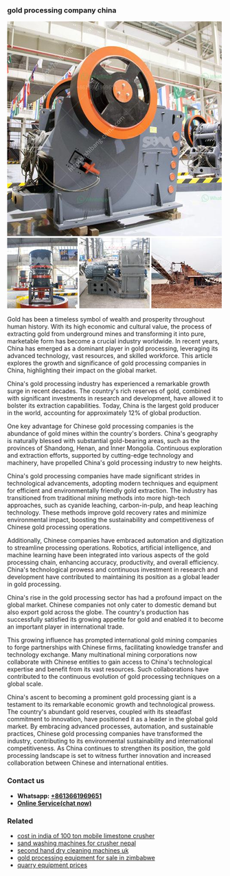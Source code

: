 <h3>gold processing company china</h3><img src='1706755788.jpg' alt=''><p>Gold has been a timeless symbol of wealth and prosperity throughout human history. With its high economic and cultural value, the process of extracting gold from underground mines and transforming it into pure, marketable form has become a crucial industry worldwide. In recent years, China has emerged as a dominant player in gold processing, leveraging its advanced technology, vast resources, and skilled workforce. This article explores the growth and significance of gold processing companies in China, highlighting their impact on the global market.</p><p>China's gold processing industry has experienced a remarkable growth surge in recent decades. The country's rich reserves of gold, combined with significant investments in research and development, have allowed it to bolster its extraction capabilities. Today, China is the largest gold producer in the world, accounting for approximately 12% of global production.</p><p>One key advantage for Chinese gold processing companies is the abundance of gold mines within the country's borders. China's geography is naturally blessed with substantial gold-bearing areas, such as the provinces of Shandong, Henan, and Inner Mongolia. Continuous exploration and extraction efforts, supported by cutting-edge technology and machinery, have propelled China's gold processing industry to new heights.</p><p>China's gold processing companies have made significant strides in technological advancements, adopting modern techniques and equipment for efficient and environmentally friendly gold extraction. The industry has transitioned from traditional mining methods into more high-tech approaches, such as cyanide leaching, carbon-in-pulp, and heap leaching technology. These methods improve gold recovery rates and minimize environmental impact, boosting the sustainability and competitiveness of Chinese gold processing operations.</p><p>Additionally, Chinese companies have embraced automation and digitization to streamline processing operations. Robotics, artificial intelligence, and machine learning have been integrated into various aspects of the gold processing chain, enhancing accuracy, productivity, and overall efficiency. China's technological prowess and continuous investment in research and development have contributed to maintaining its position as a global leader in gold processing.</p><p>China's rise in the gold processing sector has had a profound impact on the global market. Chinese companies not only cater to domestic demand but also export gold across the globe. The country's production has successfully satisfied its growing appetite for gold and enabled it to become an important player in international trade.</p><p>This growing influence has prompted international gold mining companies to forge partnerships with Chinese firms, facilitating knowledge transfer and technology exchange. Many multinational mining corporations now collaborate with Chinese entities to gain access to China's technological expertise and benefit from its vast resources. Such collaborations have contributed to the continuous evolution of gold processing techniques on a global scale.</p><p>China's ascent to becoming a prominent gold processing giant is a testament to its remarkable economic growth and technological prowess. The country's abundant gold reserves, coupled with its steadfast commitment to innovation, have positioned it as a leader in the global gold market. By embracing advanced processes, automation, and sustainable practices, Chinese gold processing companies have transformed the industry, contributing to its environmental sustainability and international competitiveness. As China continues to strengthen its position, the gold processing landscape is set to witness further innovation and increased collaboration between Chinese and international entities.</p><h3>Contact us</h3><ul><li><strong>Whatsapp:&nbsp;<a href="https://wa.me/8613661969651">+8613661969651</a></strong></li><li><a href="https://swt.shibang-china.com/?git&amp;zhl&amp;gold processing company china"><strong>Online Service(chat now)</strong></a></li></ul><h3>Related</h3><ul><li><a href='cost in india of 100 ton mobile limestone crusher.md'>cost in india of 100 ton mobile limestone crusher</a></li><li><a href='sand washing machines for crusher nepal.md'>sand washing machines for crusher nepal</a></li><li><a href='second hand dry cleaning machines uk.md'>second hand dry cleaning machines uk</a></li><li><a href='gold processing equipment for sale in zimbabwe.md'>gold processing equipment for sale in zimbabwe</a></li><li><a href='quarry equipment prices.md'>quarry equipment prices</a></li></ul>